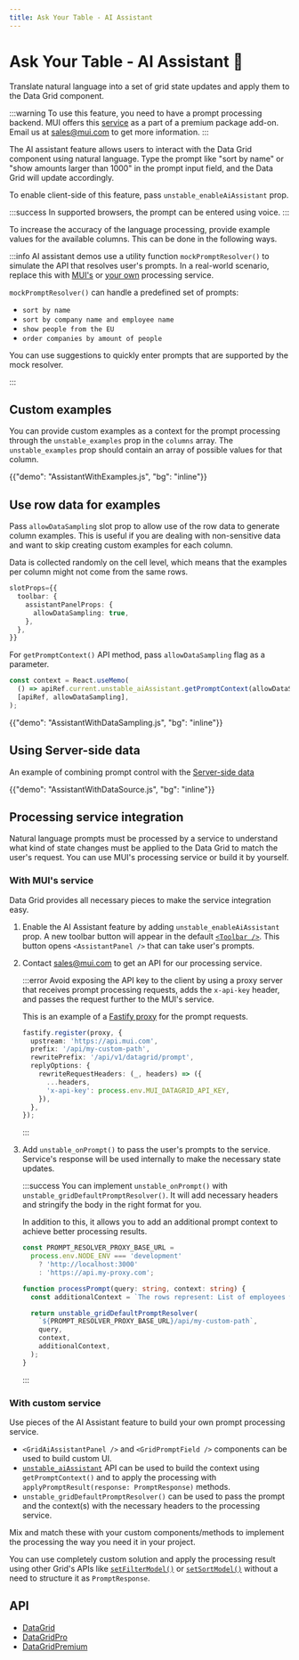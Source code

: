 ```yaml
---
title: Ask Your Table - AI Assistant
---
```


# Ask Your Table - AI Assistant [<span class="plan-premium"></span>](/x/introduction/licensing/#premium-plan 'Premium plan')🧪

<p class="description">Translate natural language into a set of grid state updates and apply them to the Data Grid component.</p>

:::warning
To use this feature, you need to have a prompt processing backend. MUI offers this [service](/x/react-data-grid/ask-your-table/#with-muis-service) as a part of a premium package add-on.
Email us at [sales@mui.com](mailto:sales@mui.com) to get more information.
:::

The AI assistant feature allows users to interact with the Data Grid component using natural language.
Type the prompt like "sort by name" or "show amounts larger than 1000" in the prompt input field, and the Data Grid will update accordingly.

To enable client-side of this feature, pass `unstable_enableAiAssistant` prop.

:::success
In supported browsers, the prompt can be entered using voice.
:::

To increase the accuracy of the language processing, provide example values for the available columns.
This can be done in the following ways.

:::info
AI assistant demos use a utility function `mockPromptResolver()` to simulate the API that resolves user's prompts.
In a real-world scenario, replace this with [MUI's](/x/react-data-grid/ask-your-table/#with-muis-service) or [your own](/x/react-data-grid/ask-your-table/#with-custom-service) processing service.

`mockPromptResolver()` can handle a predefined set of prompts:

- `sort by name`
- `sort by company name and employee name`
- `show people from the EU`
- `order companies by amount of people`

You can use suggestions to quickly enter prompts that are supported by the mock resolver.

:::

## Custom examples

You can provide custom examples as a context for the prompt processing through the `unstable_examples` prop in the `columns` array.
The `unstable_examples` prop should contain an array of possible values for that column.

{{"demo": "AssistantWithExamples.js", "bg": "inline"}}

## Use row data for examples

Pass `allowDataSampling` slot prop to allow use of the row data to generate column examples.
This is useful if you are dealing with non-sensitive data and want to skip creating custom examples for each column.

Data is collected randomly on the cell level, which means that the examples per column might not come from the same rows.

```ts
slotProps={{
  toolbar: {
    assistantPanelProps: {
      allowDataSampling: true,
    },
  },
}}
```

For `getPromptContext()` API method, pass `allowDataSampling` flag as a parameter.

```ts
const context = React.useMemo(
  () => apiRef.current.unstable_aiAssistant.getPromptContext(allowDataSampling),
  [apiRef, allowDataSampling],
);
```

{{"demo": "AssistantWithDataSampling.js", "bg": "inline"}}

## Using Server-side data

An example of combining prompt control with the [Server-side data](/x/react-data-grid/server-side-data/)

{{"demo": "AssistantWithDataSource.js", "bg": "inline"}}

## Processing service integration

Natural language prompts must be processed by a service to understand what kind of state changes must be applied to the Data Grid to match the user's request.
You can use MUI's processing service or build it by yourself.

### With MUI's service

Data Grid provides all necessary pieces to make the service integration easy.

1. Enable the AI Assistant feature by adding `unstable_enableAiAssistant` prop.
   A new toolbar button will appear in the default [`<Toolbar />`](/x/react-data-grid/components/toolbar/).
   This button opens `<AssistantPanel />` that can take user's prompts.
2. Contact [sales@mui.com](mailto:sales@mui.com) to get an API for our processing service.

   :::error
   Avoid exposing the API key to the client by using a proxy server that receives prompt processing requests, adds the `x-api-key` header, and passes the request further to the MUI's service.

   This is an example of a [Fastify proxy](https://www.npmjs.com/package/@fastify/http-proxy) for the prompt requests.

   ```ts
   fastify.register(proxy, {
     upstream: 'https://api.mui.com',
     prefix: '/api/my-custom-path',
     rewritePrefix: '/api/v1/datagrid/prompt',
     replyOptions: {
       rewriteRequestHeaders: (_, headers) => ({
         ...headers,
         'x-api-key': process.env.MUI_DATAGRID_API_KEY,
       }),
     },
   });
   ```

   :::

3. Add `unstable_onPrompt()` to pass the user's prompts to the service.
   Service's response will be used internally to make the necessary state updates.

   :::success
   You can implement `unstable_onPrompt()` with `unstable_gridDefaultPromptResolver()`.
   It will add necessary headers and stringify the body in the right format for you.

   In addition to this, it allows you to add an additional prompt context to achieve better processing results.

   ```ts
   const PROMPT_RESOLVER_PROXY_BASE_URL =
     process.env.NODE_ENV === 'development'
       ? 'http://localhost:3000'
       : 'https://api.my-proxy.com';

   function processPrompt(query: string, context: string) {
     const additionalContext = `The rows represent: List of employees with their company, position and start date`;

     return unstable_gridDefaultPromptResolver(
       `${PROMPT_RESOLVER_PROXY_BASE_URL}/api/my-custom-path`,
       query,
       context,
       additionalContext,
     );
   }
   ```

   :::

### With custom service

Use pieces of the AI Assistant feature to build your own prompt processing service.

- `<GridAiAssistantPanel />` and `<GridPromptField />` components can be used to build custom UI.
- [`unstable_aiAssistant`](/x/api/data-grid/grid-api/#grid-api-prop-unstable_aiAssistant) API can be used to build the context using `getPromptContext()` and to apply the processing with `applyPromptResult(response: PromptResponse)` methods.
- `unstable_gridDefaultPromptResolver()` can be used to pass the prompt and the context(s) with the necessary headers to the processing service.

Mix and match these with your custom components/methods to implement the processing the way you need it in your project.

You can use completely custom solution and apply the processing result using other Grid's APIs like [`setFilterModel()`](/x/api/data-grid/grid-api/#grid-api-prop-setFilterModel) or [`setSortModel()`](/x/api/data-grid/grid-api/#grid-api-prop-setSortModel) without a need to structure it as `PromptResponse`.

## API

- [DataGrid](/x/api/data-grid/data-grid/)
- [DataGridPro](/x/api/data-grid/data-grid-pro/)
- [DataGridPremium](/x/api/data-grid/data-grid-premium/)
